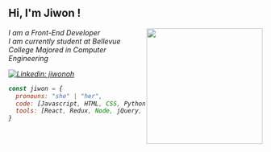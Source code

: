 <h2> Hi, I'm Jiwon !</h2>
<img align='right' src="" width="230">
<p><em> I am a Front-End Developer 
</br> I am currently student at Bellevue College Majored in Computer Engineering

[![Linkedin: jiwonoh](https://img.shields.io/badge/-jiwonoh-blue?style=flat-square&logo=Linkedin&logoColor=white&link=https://www.linkedin.com/in/jiwon-oh-9b5029193/)](www.linkedin.com/in/jiwon-oh-9b5029193/)


```javascript
const jiwon = {
  pronouns: "she" | "her",
  code: [Javascript, HTML, CSS, Python, C#],
  tools: [React, Redux, Node, jQuery, Styled-Components, Bootstrap],
}
```




<!--
**jiwon-jane-oh/jiwon-jane-oh** is a ✨ _special_ ✨ repository because its `README.md` (this file) appears on your GitHub profile.
challenge: "I am doing the #100DaysOfCode challenge focused on react and typescript"

Here are some ideas to get you started:

- 🔭 I’m currently working on ...
- 🌱 I’m currently learning ...
- 👯 I’m looking to collaborate on ...
- 🤔 I’m looking for help with ...
- 💬 Ask me about ...
- 📫 How to reach me: ...
- 😄 Pronouns: ...
- ⚡ Fun fact: ...
-->

